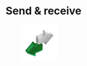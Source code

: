 # Send & receive

<figure><img src="../../.gitbook/assets/Send_and_receive-1.png" alt=""><figcaption></figcaption></figure>
